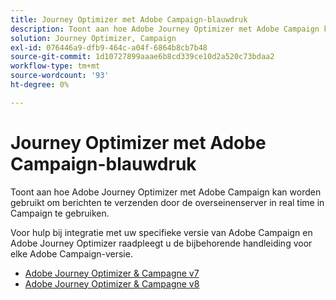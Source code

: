 ```yaml
---
title: Journey Optimizer met Adobe Campaign-blauwdruk
description: Toont aan hoe Adobe Journey Optimizer met Adobe Campaign kan worden gebruikt om berichten te verzenden door de overseinenserver in real time in Campagne te gebruiken
solution: Journey Optimizer, Campaign
exl-id: 076446a9-dfb9-464c-a04f-6864b8cb7b48
source-git-commit: 1d10727899aaae6b8cd339ce10d2a520c73bdaa2
workflow-type: tm+mt
source-wordcount: '93'
ht-degree: 0%

---
```


# Journey Optimizer met Adobe Campaign-blauwdruk

Toont aan hoe Adobe Journey Optimizer met Adobe Campaign kan worden gebruikt om berichten te verzenden door de overseinenserver in real time in Campaign te gebruiken.

Voor hulp bij integratie met uw specifieke versie van Adobe Campaign en Adobe Journey Optimizer raadpleegt u de bijbehorende handleiding voor elke Adobe Campaign-versie.

* [Adobe Journey Optimizer &amp; Campagne v7](ajo-and-campaign-v7.md)
* [Adobe Journey Optimizer &amp; Campagne v8](ajo-and-campaign-v8.md)
